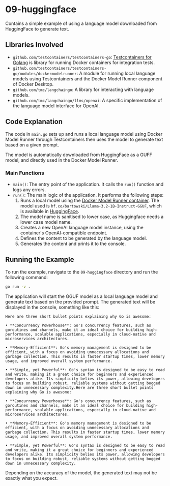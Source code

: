 # 09-huggingface

Contains a simple example of using a language model downloaded from HuggingFace to generate text.

## Libraries Involved

- `github.com/testcontainers/testcontainers-go`: [Testcontainers for Golang](https://github.com/testcontainers/testcontainers-go) is library for running Docker containers for integration tests.
- `github.com/testcontainers/testcontainers-go/modules/dockermodelrunner`: A module for running local language models using Testcontainers and the Docker Model Runner component of Docker Desktop.
- `github.com/tmc/langchaingo`: A library for interacting with language models.
- `github.com/tmc/langchaingo/llms/openai`: A specific implementation of the language model interface for OpenAI.

## Code Explanation

The code in `main.go` sets up and runs a local language model using Docker Model Runner through Testcontainers then uses the model to generate text based on a given prompt.

The model is automatically downloaded from HuggingFace as a GUFF model, and directly used in the Docker Model Runner.

### Main Functions

- `main()`: The entry point of the application. It calls the `run()` function and logs any errors.
- `run()`: The main logic of the application. It performs the following steps:
  1. Runs a local model using the [Docker Model Runner container](https://golang.testcontainers.org/modules/dockermodelrunner/). The model used is `hf.co/bartowski/Llama-3.2-1B-Instruct-GGUF`, which is available in [HuggingFace](https://huggingface.co/bartowski/Llama-3.2-1B-Instruct-GGUF).
  2. The model name is sanitised to lower case, as Huggingface needs a lower case model name.
  3. Creates a new OpenAI language model instance, using the container's OpenAI-compatible endpoint.
  4. Defines the content to be generated by the language model.
  5. Generates the content and prints it to the console.

## Running the Example

To run the example, navigate to the `09-huggingface` directory and run the following command:

```sh
go run -v .
```

The application will start the GGUF model as a local language model and generate text based on the provided prompt. The generated text will be displayed in the console, something like this:

```shell
Here are three short bullet points explaining why Go is awesome:

• **Concurrency Powerhouse**: Go's concurrency features, such as goroutines and channels, make it an ideal choice for building high-performance, scalable applications, especially in cloud-native and microservices architectures.

• **Memory-Efficient**: Go's memory management is designed to be efficient, with a focus on avoiding unnecessary allocations and garbage collection. This results in faster startup times, lower memory usage, and improved overall system performance.

• **Simple, yet Powerful**: Go's syntax is designed to be easy to read and write, making it a great choice for beginners and experienced developers alike. Its simplicity belies its power, allowing developers to focus on building robust, reliable systems without getting bogged down in unnecessary complexity.Here are three short bullet points explaining why Go is awesome:

• **Concurrency Powerhouse**: Go's concurrency features, such as goroutines and channels, make it an ideal choice for building high-performance, scalable applications, especially in cloud-native and microservices architectures.

• **Memory-Efficient**: Go's memory management is designed to be efficient, with a focus on avoiding unnecessary allocations and garbage collection. This results in faster startup times, lower memory usage, and improved overall system performance.

• **Simple, yet Powerful**: Go's syntax is designed to be easy to read and write, making it a great choice for beginners and experienced developers alike. Its simplicity belies its power, allowing developers to focus on building robust, reliable systems without getting bogged down in unnecessary complexity.
```

Depending on the accuracy of the model, the generated text may not be exactly what you expect.

